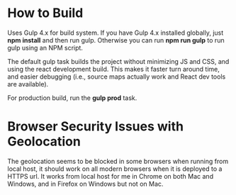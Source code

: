 # How to Build
Uses Gulp 4.x for build system. If you have Gulp 4.x installed globally, just **npm install** and then run gulp. Otherwise you can run **npm run gulp** to run gulp using an NPM script.

The default gulp task builds the project without minimizing JS and CSS, and using the react development build. This makes it faster turn around time, and easier debugging (i.e., source maps actually work and React dev tools are available).

For production build, run the **gulp prod** task.

# Browser Security Issues with Geolocation
The geolocation seems to be blocked in some browsers when running from local host, it should work on all modern browsers when it is deployed to a HTTPS url. It works from local host for me in Chrome on both Mac and Windows, and in Firefox on Windows but not on Mac. 
